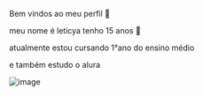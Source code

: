 Bem vindos ao meu perfil 🖤

meu nome é leticya tenho 15 anos 💙

atualmente estou cursando 1°ano do ensino médio 

e também estudo o alura

![image](https://github.com/user-attachments/assets/133bd61e-8f53-4c66-b72e-a2935a0ad458)
